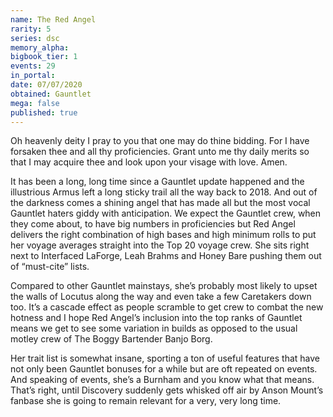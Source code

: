 ```yaml
---
name: The Red Angel
rarity: 5
series: dsc
memory_alpha:
bigbook_tier: 1
events: 29
in_portal:
date: 07/07/2020
obtained: Gauntlet
mega: false
published: true
---
```


Oh heavenly deity I pray to you that one may do thine bidding. For I have forsaken thee and all thy proficiencies. Grant unto me thy daily merits so that I may acquire thee and look upon your visage with love. Amen.

It has been a long, long time since a Gauntlet update happened and the illustrious Armus left a long sticky trail all the way back to 2018. And out of the darkness comes a shining angel that has made all but the most vocal Gauntlet haters giddy with anticipation. We expect the Gauntlet crew, when they come about, to have big numbers in proficiencies but Red Angel delivers the right combination of high bases and high minimum rolls to put her voyage averages straight into the Top 20 voyage crew. She sits right next to Interfaced LaForge, Leah Brahms and Honey Bare pushing them out of “must-cite” lists.

Compared to other Gauntlet mainstays, she’s probably most likely to upset the walls of Locutus along the way and even take a few Caretakers down too. It’s a cascade effect as people scramble to get crew to combat the new hotness and I hope Red Angel’s inclusion into the top ranks of Gauntlet means we get to see some variation in builds as opposed to the usual motley crew of The Boggy Bartender Banjo Borg.

Her trait list is somewhat insane, sporting a ton of useful features that have not only been Gauntlet bonuses for a while but are oft repeated on events. And speaking of events, she’s a Burnham and you know what that means. That’s right, until Discovery suddenly gets whisked off air by Anson Mount’s fanbase she is going to remain relevant for a very, very long time.

